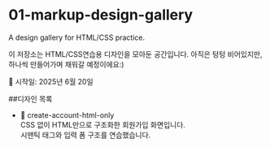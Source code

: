 # 01-markup-design-gallery
A design gallery for HTML/CSS practice.

이 저장소는 HTML/CSS연습용 디자인을 모아둔 공간입니다.
아직은 텅텅 비어있지만,  하나씩 만들어가며 채워갈 예정이에요:)

📅 시작일: 2025년 6월 20일

##디자인 목록
- 🧾 create-account-html-only  
  CSS 없이 HTML만으로 구조화한 회원가입 화면입니다.  
  시맨틱 태그와 입력 폼 구조를 연습했습니다.
